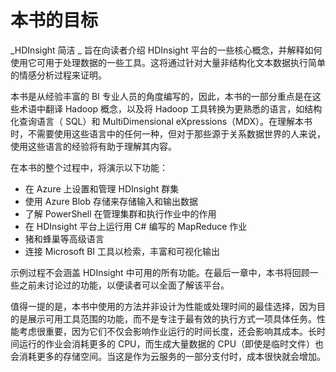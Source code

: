 # 本书的目标

_HDInsight 简洁 _ 旨在向读者介绍 HDInsight 平台的一些核心概念，并解释如何使用它可用于处理数据的一些工具。这将通过针对大量非结构化文本数据执行简单的情感分析过程来证明。

本书是从经验丰富的 BI 专业人员的角度编写的，因此，本书的一部分重点是在这些术语中翻译 Hadoop 概念，以及将 Hadoop 工具转换为更熟悉的语言，如结构化查询语言（ SQL）和 MultiDimensional eXpressions（MDX）。在理解本书时，不需要使用这些语言中的任何一种，但对于那些源于关系数据世界的人来说，使用这些语言的经验将有助于理解其内容。

在本书的整个过程中，将演示以下功能：

*   在 Azure 上设置和管理 HDInsight 群集
*   使用 Azure Blob 存储来存储输入和输出数据
*   了解 PowerShell 在管理集群和执行作业中的作用
*   在 HDInsight 平台上运行用 C# 编写的 MapReduce 作业
*   猪和蜂巢等高级语言
*   连接 Microsoft BI 工具以检索，丰富和可视化输出

示例过程不会涵盖 HDInsight 中可用的所有功能。在最后一章中，本书将回顾一些之前未讨论过的功能，以便读者可以全面了解该平台。

值得一提的是，本书中使用的方法并非设计为性能或处理时间的最佳选择，因为目的是展示可用工具范围的功能，而不是专注于最有效的执行方式一项具体任务。性能考虑很重要，因为它们不仅会影响作业运行的时间长度，还会影响其成本。长时间运行的作业会消耗更多的 CPU，而生成大量数据的 CPU（即使是临时文件）也会消耗更多的存储空间。当这是作为云服务的一部分支付时，成本很快就会增加。